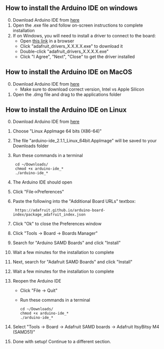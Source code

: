 ## How to install the Arduino IDE on windows

0. Download Arduino IDE from [here](https://www.arduino.cc/en/software)
0. Open the .exe file and follow on-screen instructions to complete installation
0. If on Windows, you will need to install a driver to connect to the board:
    - Open [this link](https://github.com/adafruit/Adafruit_Windows_Drivers/releases) in a browser
    - Click "adafruit_drivers_X.X.X.X.exe" to download it
    - Double-click "adafruit_drivers_X.X.X.X.exe"
    - Click "I Agree", "Next", "Close" to get the driver installed

## How to install the Arduino IDE on MacOS
0. Download Arduino IDE from [here](https://www.arduino.cc/en/software)
    - Make sure to download correct version, Intel vs Apple Silicon
0. Open the .dmg file and drag to the applications folder


## How to install the Arduino IDE on Linux

0. Download Arduino IDE from [here](https://www.arduino.cc/en/software)
0. Choose "Linux AppImage 64 bits (X86-64)"
0. The file "arduino-ide_2.1.1_Linux_64bit.AppImage" will be saved to your Downloads folder
0. Run these commands in a terminal

        cd ~/Downloads/
        chmod +x arduino-ide_*
        ./arduino-ide_*

0. The Arduino IDE should open



0. Click "File->Preferences"
0. Paste the following into the "Additional Board URLs" textbox:

        https://adafruit.github.io/arduino-board-index/package_adafruit_index.json

0. Click "Ok" to close the Preferences window
0. Click "Tools -> Board -> Boards Manager"
0. Search for "Arduino SAMD Boards" and click "Install"
0. Wait a few minutes for the installation to complete
0. Next, search for "Adafruit SAMD Boards" and click "Install"
0. Wait a few minutes for the installation to complete
0. Reopen the Arduino IDE
    - Click "File -> Quit"
    - Run these commands in a terminal

          cd ~/Downloads/
          chmod +x arduino-ide_*
          ./arduino-ide_*

0. Select "Tools -> Board -> Adafruit SAMD boards -> Adafruit ItsyBitsy M4 (SAMD51)"
0. Done with setup! Continue to a different section.